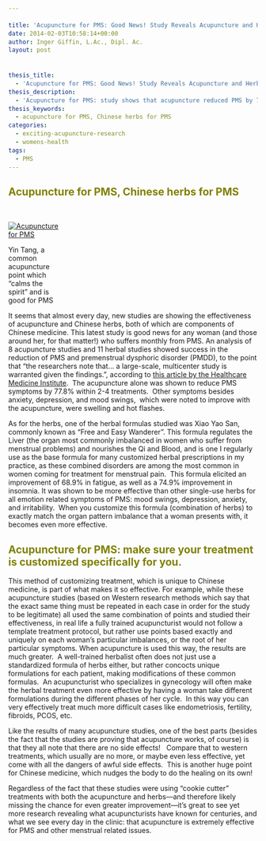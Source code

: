 ```yaml
---

title: 'Acupuncture for PMS: Good News! Study Reveals Acupuncture and Herbs both Extremely Effective'
date: 2014-02-03T10:58:14+00:00
author: Inger Giffin, L.Ac., Dipl. Ac.
layout: post


thesis_title:
  - 'Acupuncture for PMS: Good News! Study Reveals Acupuncture and Herbs both Extremely Effective'
thesis_description:
  - 'Acupuncture for PMS: study shows that acupuncture reduced PMS by 77.8%. Herbs helped fatigue and insomnia by 68-79%. '
thesis_keywords:
  - acupuncture for PMS, Chinese herbs for PMS
categories:
  - exciting-acupuncture-research
  - womens-health
tags:
  - PMS
---
```

## <span style="color: #808000;">Acupuncture for PMS, Chinese herbs for PMS</span>

&nbsp;

<div id="attachment_1848" style="width: 110px" class="wp-caption alignleft">
  <a href="/assets/images/wp-content/uploads/2014/02/Acupuncture-Point-Yin-tang-for-PMS.jpg"><img class="size-thumbnail wp-image-1848 " title="Acupuncture for PMS: Point Yin Tang" src="/assets/images/wp-content/uploads/2014/02/Acupuncture-Point-Yin-tang-for-PMS-100x150.jpg" alt="Acupuncture for PMS" width="100" height="150" srcset="/assets/images/wp-content/uploads/2014/02/Acupuncture-Point-Yin-tang-for-PMS-100x150.jpg 100w, /assets/images/wp-content/uploads/2014/02/Acupuncture-Point-Yin-tang-for-PMS-200x300.jpg 200w, /assets/images/wp-content/uploads/2014/02/Acupuncture-Point-Yin-tang-for-PMS.jpg 375w" sizes="(max-width: 100px) 100vw, 100px" /></a>
  
  <p class="wp-caption-text">
    Yin Tang, a common acupuncture point which &#8220;calms the spirit&#8221; and is good for PMS
  </p>
</div>

It seems that almost every day, new studies are showing the effectiveness of acupuncture and Chinese herbs, both of which are components of Chinese medicine. This latest study is good news for any woman (and those around her, for that matter!) who suffers monthly from PMS. An analysis of 8 acupuncture studies and 11 herbal studies showed success in the reduction of PMS and premenstrual dysphoric disorder (PMDD), to the point that &#8220;the researchers note that&#8230; a large-scale, multicenter study is warranted given the findings.&#8221;, according to <a title="Acupuncture treats PMS" href="http://www.healthcmi.com/Acupuncture-Continuing-Education-News/1237-acupunctureherbspmscv4cv6gb34" target="_blank" rel="noopener">this article by the Healthcare Medicine Institute</a>.  The acupuncture alone was shown to reduce PMS symptoms by 77.8% within 2-4 treatments.  Other symptoms besides anxiety, depression, and mood swings,  which were noted to improve with the acupuncture, were swelling and hot flashes.

As for the herbs, one of the herbal formulas studied was Xiao Yao San, commonly known as &#8220;Free and Easy Wanderer&#8221;. This formula regulates the Liver (the organ most commonly imbalanced in women who suffer from menstrual problems) and nourishes the Qi and Blood, and is one I regularly use as the base formula for many customized herbal prescriptions in my practice, as these combined disorders are among the most common in women coming for treatment for menstrual pain.  This formula elicited an improvement of 68.9% in fatigue, as well as a 74.9% improvement in insomnia. It was shown to be more effective than other single-use herbs for all emotion related symptoms of PMS: mood swings, depression, anxiety, and irritability.  When you customize this formula (combination of herbs) to exactly match the organ pattern imbalance that a woman presents with, it becomes even more effective.

## <span style="color: #808000;">Acupuncture for PMS: make sure your treatment is customized specifically for you.</span>

This method of customizing treatment, which is unique to Chinese medicine, is part of what makes it so effective. For example, while these acupuncture studies (based on Western research methods which say that the exact same thing must be repeated in each case in order for the study to be legitimate) all used the same combination of points and studied their effectiveness, in real life a fully trained acupuncturist would not follow a template treatment protocol, but rather use points based exactly and uniquely on each woman&#8217;s particular imbalances, or the root of her particular symptoms. When acupuncture is used this way, the results are much greater.  A well-trained herbalist often does not just use a standardized formula of herbs either, but rather concocts unique formulations for each patient, making modifications of these common formulas.  An acupuncturist who specializes in gynecology will often make the herbal treatment even more effective by having a woman take different formulations during the different phases of her cycle.  In this way you can very effectively treat much more difficult cases like endometriosis, fertility, fibroids, PCOS, etc.

Like the results of many acupuncture studies, one of the best parts (besides the fact that the studies are proving that acupuncture works, of course) is that they all note that there are no side effects!   Compare that to western treatments, which usually are no more, or maybe even less effective, yet come with all the dangers of awful side effects.  This is another huge point for Chinese medicine, which nudges the body to do the healing on its own!

Regardless of the fact that these studies were using &#8220;cookie cutter&#8221; treatments with both the acupuncture and herbs&#8212;and therefore likely missing the chance for even greater improvement&#8212;it&#8217;s great to see yet more research revealing what acupuncturists have known for centuries, and what we see every day in the clinic: that acupuncture is extremely effective for PMS and other menstrual related issues.

&nbsp;